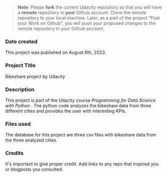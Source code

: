 >**Note**: Please **fork** the current Udacity repository so that you will have a **remote** repository in **your** Github account. Clone the remote repository to your local machine. Later, as a part of the project "Post your Work on Github", you will push your proposed changes to the remote repository in your Github account.

### Date created
This project was published on August 6th, 2023.

### Project Title
Bikeshare project by Udacity

### Description
This project is part of the Udacity course _Programming for Data Science with Python_ .
The python code analyzes the bikeshare data from three different cities and provides the user with interesting KPIs.

### Files used
The database for this project are three csv files with bikeshare data from the three analyzed cities.

### Credits
It's important to give proper credit. Add links to any repo that inspired you or blogposts you consulted.

